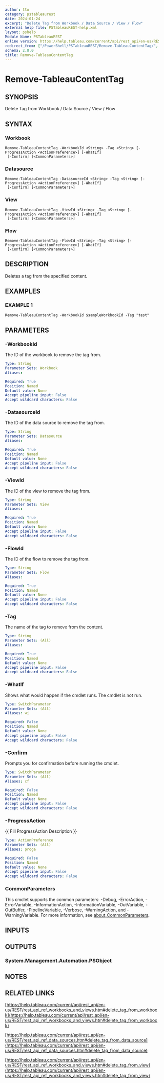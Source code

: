 ```yaml
---
author: tto
category: pstableaurest
date: 2024-01-24
excerpt: "Delete Tag from Workbook / Data Source / View / Flow"
external help file: PSTableauREST-help.xml
layout: pshelp
Module Name: PSTableauREST
online version: https://help.tableau.com/current/api/rest_api/en-us/REST/rest_api_ref_workbooks_and_views.htm#delete_tag_from_workbook
redirect_from: ["/PowerShell/PSTableauREST/Remove-TableauContentTag/", "/PowerShell/PSTableauREST/remove-tableaucontenttag/", "/PowerShell/remove-tableaucontenttag/"]
schema: 2.0.0
title: Remove-TableauContentTag
---
```


# Remove-TableauContentTag

## SYNOPSIS
Delete Tag from Workbook / Data Source / View / Flow

## SYNTAX

### Workbook
```
Remove-TableauContentTag -WorkbookId <String> -Tag <String> [-ProgressAction <ActionPreference>] [-WhatIf]
 [-Confirm] [<CommonParameters>]
```

### Datasource
```
Remove-TableauContentTag -DatasourceId <String> -Tag <String> [-ProgressAction <ActionPreference>] [-WhatIf]
 [-Confirm] [<CommonParameters>]
```

### View
```
Remove-TableauContentTag -ViewId <String> -Tag <String> [-ProgressAction <ActionPreference>] [-WhatIf]
 [-Confirm] [<CommonParameters>]
```

### Flow
```
Remove-TableauContentTag -FlowId <String> -Tag <String> [-ProgressAction <ActionPreference>] [-WhatIf]
 [-Confirm] [<CommonParameters>]
```

## DESCRIPTION
Deletes a tag from the specified content.

## EXAMPLES

### EXAMPLE 1
```
Remove-TableauContentTag -WorkbookId $sampleWorkbookId -Tag "test"
```

## PARAMETERS

### -WorkbookId
The ID of the workbook to remove the tag from.

```yaml
Type: String
Parameter Sets: Workbook
Aliases:

Required: True
Position: Named
Default value: None
Accept pipeline input: False
Accept wildcard characters: False
```

### -DatasourceId
The ID of the data source to remove the tag from.

```yaml
Type: String
Parameter Sets: Datasource
Aliases:

Required: True
Position: Named
Default value: None
Accept pipeline input: False
Accept wildcard characters: False
```

### -ViewId
The ID of the view to remove the tag from.

```yaml
Type: String
Parameter Sets: View
Aliases:

Required: True
Position: Named
Default value: None
Accept pipeline input: False
Accept wildcard characters: False
```

### -FlowId
The ID of the flow to remove the tag from.

```yaml
Type: String
Parameter Sets: Flow
Aliases:

Required: True
Position: Named
Default value: None
Accept pipeline input: False
Accept wildcard characters: False
```

### -Tag
The name of the tag to remove from the content.

```yaml
Type: String
Parameter Sets: (All)
Aliases:

Required: True
Position: Named
Default value: None
Accept pipeline input: False
Accept wildcard characters: False
```

### -WhatIf
Shows what would happen if the cmdlet runs.
The cmdlet is not run.

```yaml
Type: SwitchParameter
Parameter Sets: (All)
Aliases: wi

Required: False
Position: Named
Default value: None
Accept pipeline input: False
Accept wildcard characters: False
```

### -Confirm
Prompts you for confirmation before running the cmdlet.

```yaml
Type: SwitchParameter
Parameter Sets: (All)
Aliases: cf

Required: False
Position: Named
Default value: None
Accept pipeline input: False
Accept wildcard characters: False
```

### -ProgressAction
{{ Fill ProgressAction Description }}

```yaml
Type: ActionPreference
Parameter Sets: (All)
Aliases: proga

Required: False
Position: Named
Default value: None
Accept pipeline input: False
Accept wildcard characters: False
```

### CommonParameters
This cmdlet supports the common parameters: -Debug, -ErrorAction, -ErrorVariable, -InformationAction, -InformationVariable, -OutVariable, -OutBuffer, -PipelineVariable, -Verbose, -WarningAction, and -WarningVariable. For more information, see [about_CommonParameters](http://go.microsoft.com/fwlink/?LinkID=113216).

## INPUTS

## OUTPUTS

### System.Management.Automation.PSObject
## NOTES

## RELATED LINKS

[https://help.tableau.com/current/api/rest_api/en-us/REST/rest_api_ref_workbooks_and_views.htm#delete_tag_from_workbook](https://help.tableau.com/current/api/rest_api/en-us/REST/rest_api_ref_workbooks_and_views.htm#delete_tag_from_workbook)

[https://help.tableau.com/current/api/rest_api/en-us/REST/rest_api_ref_data_sources.htm#delete_tag_from_data_source](https://help.tableau.com/current/api/rest_api/en-us/REST/rest_api_ref_data_sources.htm#delete_tag_from_data_source)

[https://help.tableau.com/current/api/rest_api/en-us/REST/rest_api_ref_workbooks_and_views.htm#delete_tag_from_view](https://help.tableau.com/current/api/rest_api/en-us/REST/rest_api_ref_workbooks_and_views.htm#delete_tag_from_view)

